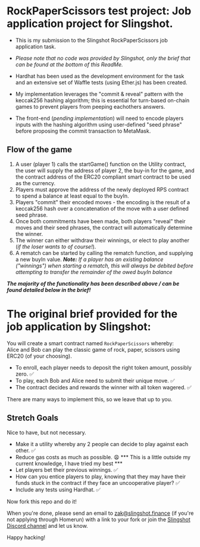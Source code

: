 # RockPaperScissors test project: Job application project for Slingshot.

- This is my submission to the Slingshot RockPaperScissors job application task.
- *Please note that no code was provided by Slingshot, only the brief that can be found at the bottom of this ReadMe.*

- Hardhat has been used as the development environment for the task and an extensive set of Waffle tests (using Ether.js) has been created.

- My implementation leverages the "commit & reveal" pattern with the keccak256 hashing algorithm; this is essential for turn-based on-chain games to prevent players from peeping eachothers answers.

- The front-end (*pending implementation*) will need to encode players inputs with the hashing algorithm using user-defined "seed phrase" before proposing the commit transaction to MetaMask.

## Flow of the game

1.  A user (player 1) calls the startGame() function on the Utility contract, the user will supply the address of player 2, the buy-in for the game, and the contract address of the ERC20 compliant smart contract to be used as the currency.
2.  Players must approve the address of the newly deployed RPS contract to spend a balance at least equal to the buyIn.
3.  Players "commit" their encoded moves - the encoding is the result of a keccak256 hash over a concatenation of the move with a user defined seed phrase.
4.  Once both commitments have been made, both players "reveal" their moves and their seed phrases, the contract will automatically determine the winner.
5.  The winner can either withdraw their winnings, or elect to play another (*if the loser wants to of course!*).
6.  A rematch can be started by calling the rematch function, and supplying a new buyIn value. ***Note:** If a player has an existing balance ("winnings") when starting a rematch, this will always be debited before attempting to transfer the remainder of the owed buyIn balance*

***The majority of the functionality has been described above / can be found detailed below in the brief!***

# The original brief provided for the job application by Slingshot:

You will create a smart contract named `RockPaperScissors` whereby:  
Alice and Bob can play the classic game of rock, paper, scissors using ERC20 (of your choosing).

- To enroll, each player needs to deposit the right token amount, possibly zero. ✅
- To play, each Bob and Alice need to submit their unique move. ✅
- The contract decides and rewards the winner with all token wagered. ✅

There are many ways to implement this, so we leave that up to you.

## Stretch Goals

Nice to have, but not necessary.

- Make it a utility whereby any 2 people can decide to play against each other. ✅
- Reduce gas costs as much as possible. 😩 *** This is a little outside my current knowledge, I have tried my best ***
- Let players bet their previous winnings. ✅
- How can you entice players to play, knowing that they may have their funds stuck in the contract if they face an uncooperative player? ✅
- Include any tests using Hardhat. ✅

Now fork this repo and do it!

When you're done, please send an email to zak@slingshot.finance (if you're not applying through Homerun) with a link to your fork or join the [Slingshot Discord channel](https://discord.gg/JNUnqYjwmV) and let us know.

Happy hacking!
